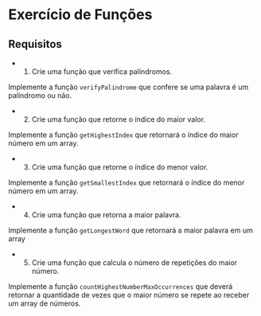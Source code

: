 # Exercício de Funções

## Requisitos

- 1) Crie uma função que verifica palíndromos. 

Implemente a função `verifyPalindrome` que confere se uma palavra é um palíndromo ou não.

- 2) Crie uma função que retorne o índice do maior valor. 

Implemente a função `getHighestIndex` que retornará o índice do maior número em um array.

- 3) Crie uma função que retorne o índice do menor valor. 

Implemente a função `getSmallestIndex` que retornará o índice do menor número em um array.

- 4) Crie uma função que retorna a maior palavra. 

Implemente a função `getLongestWord` que retornará a maior palavra em um array

- 5) Crie uma função que calcula o número de repetições do maior número.

Implemente a função `countHighestNumberMaxOccurrences` que deverá retornar a quantidade de vezes que o maior número se repete ao receber um array de números.

